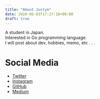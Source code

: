 ```yaml
---
title: "About Justym"
date: 2020-06-03T17:27:18+09:00
draft: true
---
```



A student in Japan.    
Interested in Go programming language.   
I will post about dev, hobbies, memo, etc . . .   


# Social Media

- [Twitter](https://twitter.com/justym8132)
- [Instagram](https://www.instagram.com/justym8132/)
- [GitHub](https://github.com/justym)
- [Medium](https://medium.com/@justym8132)




